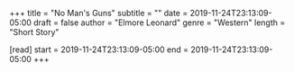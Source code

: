 +++
title = "No Man's Guns"
subtitle = ""
date = 2019-11-24T23:13:09-05:00
draft = false
author = "Elmore Leonard"
genre = "Western"
length = "Short Story"

[read]
  start = 2019-11-24T23:13:09-05:00
  end = 2019-11-24T23:13:09-05:00
+++
